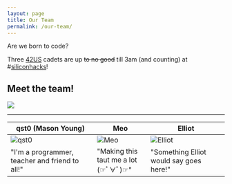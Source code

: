 ```yaml
---
layout: page
title: Our Team
permalink: /our-team/
---
```


Are we born to code?

Three [42US](https://www.42.us.org/) cadets are up <strike>to no good</strike> till 3am (and counting) at #[siliconhacks](http://www.siliconhacks.com/)!


## Meet the team!

![](http://i.imgur.com/OCKihgF.jpg)

---

| qst0 (Mason Young)                             | Meo                                    |  Elliot                                        |
|------------------------------------------------|----------------------------------------|------------------------------------------------|
| ![qst0](http://i.imgur.com/uPwHVcn.png)        | ![Meo](http://i.imgur.com/3HAe5OZ.png) | ![Elliot](http://i.imgur.com/XzySVBc.png)      |
| "I'm a programmer, teacher and friend to all!" | "Making this taut me a lot<br>(☞ﾟ∀ﾟ)☞"   | "Something Elliot would say goes here!"        |
